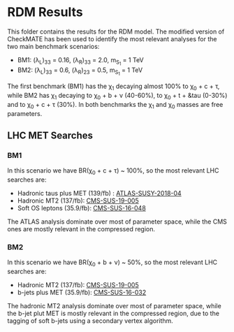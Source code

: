 # RDM Results

This folder contains the results for the RDM model. The modified version of CheckMATE has been used to identify the most relevant analyses
for the two main benchmark scenarios:

 * BM1: (&lambda;<sub>L</sub>)<sub>33</sub> = 0.16, (&lambda;<sub>R</sub>)<sub>33</sub> = 2.0, m<sub>S<sub>1</sub></sub> = 1 TeV
 * BM2: (&lambda;<sub>L</sub>)<sub>33</sub> = 0.6, (&lambda;<sub>R</sub>)<sub>23</sub> = 0.5, m<sub>S<sub>1</sub></sub> = 1 TeV

The first benchmark (BM1) has the &chi;<sub>1</sub> decaying almost 100% to &chi;<sub>0</sub> + c + &tau;, while BM2 has
&chi;<sub>1</sub> decaying to &chi;<sub>0</sub> + b  + &nu; (40-60%), to &chi;<sub>0</sub> + t  + &tau (0-30%) and to &chi;<sub>0</sub> + c  + &tau; (30%).
In both benchmarks the &chi;<sub>1</sub> and &chi;<sub>0</sub> masses are free parameters.


## LHC MET Searches ##

### BM1 ###

In this scenario we have BR(&chi;<sub>0</sub> + c + &tau;) ~ 100%, so the most relevant LHC searches are:

 * Hadronic taus plus MET (139/fb) : [ATLAS-SUSY-2018-04](https://atlas.web.cern.ch/Atlas/GROUPS/PHYSICS/PAPERS/SUSY-2018-04/)
 * Hadronic MT2 (137/fb): [CMS-SUS-19-005](http://cms-results.web.cern.ch/cms-results/public-results/publications/SUS-19-005/index.html)
 * Soft OS leptons (35.9/fb): [CMS-SUS-16-048](http://cms-results.web.cern.ch/cms-results/public-results/publications/SUS-16-048/index.html)
 
The ATLAS analysis dominate over most of parameter space, while the CMS ones are mostly relevant in the compressed region.


### BM2 ###

In this scenario we have BR(&chi;<sub>0</sub> + b + &nu;) ~ 50%, so the most relevant LHC searches are:

 * Hadronic MT2 (137/fb): [CMS-SUS-19-005](http://cms-results.web.cern.ch/cms-results/public-results/publications/SUS-19-005/index.html)
 * b-jets plus MET (35.9/fb): [CMS-SUS-16-032](http://cms-results.web.cern.ch/cms-results/public-results/publications/SUS-16-032/index.html)
 
The hadronic MT2 analysis dominate over most of parameter space, while the b-jet plut MET is mostly relevant in the compressed region, due to the
tagging of soft b-jets using a secondary vertex algorithm.

